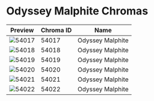 # Odyssey Malphite Chromas



| Preview | Chroma ID | Name |
|---------|-----------|------|
| ![54017](https://raw.communitydragon.org/latest/plugins/rcp-be-lol-game-data/global/default/v1/champion-chroma-images/54/54017.png) | 54017 | Odyssey Malphite |
| ![54018](https://raw.communitydragon.org/latest/plugins/rcp-be-lol-game-data/global/default/v1/champion-chroma-images/54/54018.png) | 54018 | Odyssey Malphite |
| ![54019](https://raw.communitydragon.org/latest/plugins/rcp-be-lol-game-data/global/default/v1/champion-chroma-images/54/54019.png) | 54019 | Odyssey Malphite |
| ![54020](https://raw.communitydragon.org/latest/plugins/rcp-be-lol-game-data/global/default/v1/champion-chroma-images/54/54020.png) | 54020 | Odyssey Malphite |
| ![54021](https://raw.communitydragon.org/latest/plugins/rcp-be-lol-game-data/global/default/v1/champion-chroma-images/54/54021.png) | 54021 | Odyssey Malphite |
| ![54022](https://raw.communitydragon.org/latest/plugins/rcp-be-lol-game-data/global/default/v1/champion-chroma-images/54/54022.png) | 54022 | Odyssey Malphite |
